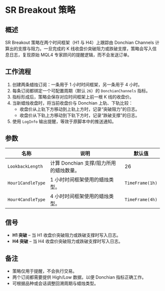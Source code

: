 # SR Breakout 策略

## 概述
SR Breakout 策略在两个时间框架（H1 与 H4）上跟踪由 Donchian Channels 计算出的支撑与阻力。一旦完成的 K 线收盘价突破阻力或跌破支撑，策略会写入信息日志，复现原始 MQL4 专家顾问的提醒逻辑，而不会发送订单。

## 工作流程
1. 创建两条蜡烛订阅：一条用于 1 小时时间框架，另一条用于 4 小时。
2. 每条订阅都绑定一个可配置周期（默认 `26`）的 `DonchianChannels` 指标。
3. 指标形成后，策略会保存对应时间框架上前一根 K 线的收盘价。
4. 当新蜡烛收盘时，将当前收盘价与 Donchian 上轨、下轨比较：
   - 收盘价从上轨下方移动到上轨上方时，记录“突破阻力”的日志。
   - 收盘价从下轨上方移动到下轨下方时，记录“跌破支撑”的日志。
5. 使用 `LogInfo` 输出提醒，等效于原脚本中的推送通知。

## 参数
| 名称 | 说明 | 默认值 |
| --- | --- | --- |
| `LookbackLength` | 计算 Donchian 支撑/阻力所用的蜡烛数量。 | 26 |
| `Hour1CandleType` | 1 小时时间框架使用的蜡烛类型。 | `TimeFrame(1h)` |
| `Hour4CandleType` | 4 小时时间框架使用的蜡烛类型。 | `TimeFrame(4h)` |

## 信号
- **H1 突破** – 当 H1 收盘价突破阻力或跌破支撑时写入日志。
- **H4 突破** – 当 H4 收盘价突破阻力或跌破支撑时写入日志。

## 备注
- 策略仅用于提醒，不会执行交易。
- 两个订阅都需要提供 High/Low 数据，以便 Donchian 指标正确工作。
- 可根据品种或会话调整回溯周期与蜡烛类型。
